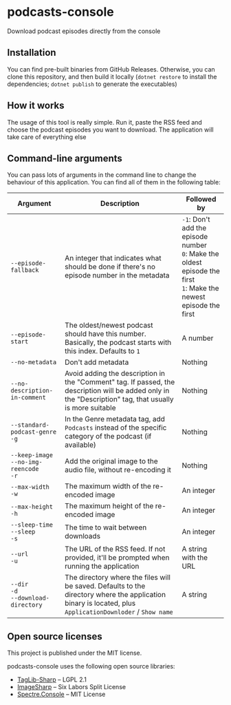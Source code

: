 # podcasts-console

Download podcast episodes directly from the console

## Installation

You can find pre-built binaries from GitHub Releases. Otherwise, you can clone
this repository, and then build it locally (`dotnet restore` to install the
dependencies; `dotnet publish` to generate the executables)

## How it works

The usage of this tool is really simple. Run it, paste the RSS feed and choose
the podcast episodes you want to download. The application will take care of
everything else

## Command-line arguments

You can pass lots of arguments in the command line to change the behaviour of
this application. You can find all of them in the following table:

| Argument                                          | Description                                                                                                                                               | Followed by                                                                                                                |
| ------------------------------------------------- | --------------------------------------------------------------------------------------------------------------------------------------------------------- | -------------------------------------------------------------------------------------------------------------------------- |
| `--episode-fallback`                              | An integer that indicates what should be done if there's no episode number in the metadata                                                                | `-1`: Don't add the episode number</br> `0`: Make the oldest episode the first</br> `1`: Make the newest episode the first |
| `--episode-start`                                 | The oldest/newest podcast should have this number. Basically, the podcast starts with this index. Defaults to `1`                                         | A number                                                                                                                   |
| `--no-metadata`                                   | Don't add metadata                                                                                                                                        | Nothing                                                                                                                    |
| `--no-description-in-comment`                     | Avoid adding the description in the "Comment" tag. If passed, the description will be added only in the "Description" tag, that usually is more suitable  | Nothing                                                                                                                    |
| `--standard-podcast-genre`</br> `-g`              | In the Genre metadata tag, add `Podcasts` instead of the specific category of the podcast (if available)                                                  | Nothing                                                                                                                    |
| `--keep-image`</br> `--no-img-reencode`</br> `-r` | Add the original image to the audio file, without re-encoding it                                                                                          | Nothing                                                                                                                    |
| `--max-width`</br> `-w`                           | The maximum width of the re-encoded image                                                                                                                 | An integer                                                                                                                 |
| `--max-height`</br> `-h`                          | The maximum height of the re-encoded image                                                                                                                | An integer                                                                                                                 |
| `--sleep-time`</br> `--sleep`</br> `-s`           | The time to wait between downloads                                                                                                                        | An integer                                                                                                                 |
| `--url`</br> `-u`                                 | The URL of the RSS feed. If not provided, it'll be prompted when running the application                                                                  | A string with the URL                                                                                                      |
| `--dir`</br> `-d`</br> `--download-directory`     | The directory where the files will be saved. Defaults to the directory where the application binary is located, plus `ApplicationDownloder` / `Show name` | A string                                                                                                                   |

## Open source licenses

This project is published under the MIT license.

podcasts-console uses the following open source libraries:

- [TagLib-Sharp](https://github.com/mono/taglib-sharp) – LGPL 2.1
- [ImageSharp](https://github.com/SixLabors/ImageSharp) – Six Labors Split
  License
- [Spectre.Console](https://github.com/spectreconsole/spectre.console) – MIT
  License
